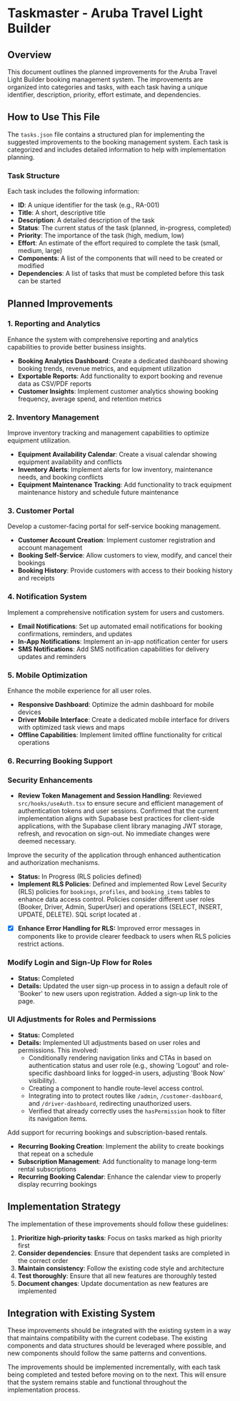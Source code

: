 # Taskmaster - Aruba Travel Light Builder

## Overview

This document outlines the planned improvements for the Aruba Travel Light Builder booking management system. The improvements are organized into categories and tasks, with each task having a unique identifier, description, priority, effort estimate, and dependencies.

## How to Use This File

The `tasks.json` file contains a structured plan for implementing the suggested improvements to the booking management system. Each task is categorized and includes detailed information to help with implementation planning.

### Task Structure

Each task includes the following information:

- **ID**: A unique identifier for the task (e.g., RA-001)
- **Title**: A short, descriptive title
- **Description**: A detailed description of the task
- **Status**: The current status of the task (planned, in-progress, completed)
- **Priority**: The importance of the task (high, medium, low)
- **Effort**: An estimate of the effort required to complete the task (small, medium, large)
- **Components**: A list of the components that will need to be created or modified
- **Dependencies**: A list of tasks that must be completed before this task can be started

## Planned Improvements

### 1. Reporting and Analytics

Enhance the system with comprehensive reporting and analytics capabilities to provide better business insights.

- **Booking Analytics Dashboard**: Create a dedicated dashboard showing booking trends, revenue metrics, and equipment utilization
- **Exportable Reports**: Add functionality to export booking and revenue data as CSV/PDF reports
- **Customer Insights**: Implement customer analytics showing booking frequency, average spend, and retention metrics

### 2. Inventory Management

Improve inventory tracking and management capabilities to optimize equipment utilization.

- **Equipment Availability Calendar**: Create a visual calendar showing equipment availability and conflicts
- **Inventory Alerts**: Implement alerts for low inventory, maintenance needs, and booking conflicts
- **Equipment Maintenance Tracking**: Add functionality to track equipment maintenance history and schedule future maintenance

### 3. Customer Portal

Develop a customer-facing portal for self-service booking management.

- **Customer Account Creation**: Implement customer registration and account management
- **Booking Self-Service**: Allow customers to view, modify, and cancel their bookings
- **Booking History**: Provide customers with access to their booking history and receipts

### 4. Notification System

Implement a comprehensive notification system for users and customers.

- **Email Notifications**: Set up automated email notifications for booking confirmations, reminders, and updates
- **In-App Notifications**: Implement an in-app notification center for users
- **SMS Notifications**: Add SMS notification capabilities for delivery updates and reminders

### 5. Mobile Optimization

Enhance the mobile experience for all user roles.

- **Responsive Dashboard**: Optimize the admin dashboard for mobile devices
- **Driver Mobile Interface**: Create a dedicated mobile interface for drivers with optimized task views and maps
- **Offline Capabilities**: Implement limited offline functionality for critical operations

### 6. Recurring Booking Support

### Security Enhancements

- **Review Token Management and Session Handling**: Reviewed `src/hooks/useAuth.tsx` to ensure secure and efficient management of authentication tokens and user sessions. Confirmed that the current implementation aligns with Supabase best practices for client-side applications, with the Supabase client library managing JWT storage, refresh, and revocation on sign-out. No immediate changes were deemed necessary.

Improve the security of the application through enhanced authentication and authorization mechanisms.

- **Status:** In Progress (RLS policies defined)
- **Implement RLS Policies**: Defined and implemented Row Level Security (RLS) policies for `bookings`, `profiles`, and `booking_items` tables to enhance data access control. Policies consider different user roles (Booker, Driver, Admin, SuperUser) and operations (SELECT, INSERT, UPDATE, DELETE). SQL script located at <mcfile path="c:\\Users\\Hype Consultancy\\aruba-travel-light-builder\\supabase\\migrations\\20240619123456_create_rls_policies.sql" name="20240619123456_create_rls_policies.sql"></mcfile>.
- [x] **Enhance Error Handling for RLS:** Improved error messages in components like <mcfile path="c:\Users\Hype Consultancy\aruba-travel-light-builder\src\components\admin\BookingsList.tsx" name="BookingsList.tsx"></mcfile> to provide clearer feedback to users when RLS policies restrict actions.
### Modify Login and Sign-Up Flow for Roles
- **Status:** Completed
- **Details:** Updated the user sign-up process in <mcfile name="useAuth.tsx" path="src/hooks/useAuth.tsx"></mcfile> to assign a default role of 'Booker' to new users upon registration. Added a sign-up link to the <mcfile name="Login.tsx" path="src/pages/Login.tsx"></mcfile> page.

### UI Adjustments for Roles and Permissions
- **Status:** Completed
- **Details:** Implemented UI adjustments based on user roles and permissions. This involved:
  - Conditionally rendering navigation links and CTAs in <mcfile name="Header.tsx" path="src/components/layout/Header.tsx"></mcfile> based on authentication status and user role (e.g., showing 'Logout' and role-specific dashboard links for logged-in users, adjusting 'Book Now' visibility).
  - Creating a <mcfile name="ProtectedRoute.tsx" path="src/components/layout/ProtectedRoute.tsx"></mcfile> component to handle route-level access control.
  - Integrating <mcfile name="ProtectedRoute.tsx" path="src/components/layout/ProtectedRoute.tsx"></mcfile> into <mcfile name="App.tsx" path="src/App.tsx"></mcfile> to protect routes like `/admin`, `/customer-dashboard`, and `/driver-dashboard`, redirecting unauthorized users.
  - Verified that <mcfile name="AdminSidebar.tsx" path="src/components/admin/AdminSidebar.tsx"></mcfile> already correctly uses the `hasPermission` hook to filter its navigation items.

Add support for recurring bookings and subscription-based rentals.

- **Recurring Booking Creation**: Implement the ability to create bookings that repeat on a schedule
- **Subscription Management**: Add functionality to manage long-term rental subscriptions
- **Recurring Booking Calendar**: Enhance the calendar view to properly display recurring bookings

## Implementation Strategy

The implementation of these improvements should follow these guidelines:

1. **Prioritize high-priority tasks**: Focus on tasks marked as high priority first
2. **Consider dependencies**: Ensure that dependent tasks are completed in the correct order
3. **Maintain consistency**: Follow the existing code style and architecture
4. **Test thoroughly**: Ensure that all new features are thoroughly tested
5. **Document changes**: Update documentation as new features are implemented

## Integration with Existing System

These improvements should be integrated with the existing system in a way that maintains compatibility with the current codebase. The existing components and data structures should be leveraged where possible, and new components should follow the same patterns and conventions.

The improvements should be implemented incrementally, with each task being completed and tested before moving on to the next. This will ensure that the system remains stable and functional throughout the implementation process.